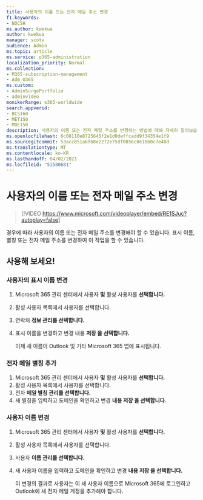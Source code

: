```yaml
---
title: 사용자의 이름 또는 전자 메일 주소 변경
f1.keywords:
- NOCSH
ms.author: kwekua
author: kwekua
manager: scotv
audience: Admin
ms.topic: article
ms.service: o365-administration
localization_priority: Normal
ms.collection:
- M365-subscription-management
- Adm_O365
ms.custom:
- AdminSurgePortfolio
- adminvideo
monikerRange: o365-worldwide
search.appverid:
- BCS160
- MET150
- MOE150
description: 사용자의 이름 또는 전자 메일 주소를 변경하는 방법에 대해 자세히 알아보습니다.
ms.openlocfilehash: 6c08110e8725645f2e1d0deffcadd9f34354e1f9
ms.sourcegitcommit: 53acc851abf68e2272e75df0856c0e16b0c7e48d
ms.translationtype: MT
ms.contentlocale: ko-KR
ms.lasthandoff: 04/02/2021
ms.locfileid: "51580681"
---
```

# <a name="change-a-users-name-or-email-address"></a>사용자의 이름 또는 전자 메일 주소 변경

> [!VIDEO https://www.microsoft.com/videoplayer/embed/RE1SJuc?autoplay=false]

경우에 따라 사용자의 이름 또는 전자 메일 주소를 변경해야 할 수 있습니다. 표시 이름, 별칭 또는 전자 메일 주소를 변경하여 이 작업을 할 수 있습니다. 

## <a name="try-it"></a>사용해 보세요!

### <a name="change-a-users-display-name"></a>사용자의 표시 이름 변경

1. Microsoft 365 관리 센터에서 사용자 **및** 활성 사용자를 **선택합니다.**
1. 활성 사용자 목록에서 사용자를 선택합니다.
1. 연락처 **정보 관리를 선택합니다.**
1. 표시 이름을 변경하고 변경 내용 **저장 을 선택합니다.**

    이제 새 이름이 Outlook 및 기타 Microsoft 365 앱에 표시됩니다.

### <a name="add-an-email-alias"></a>전자 메일 별칭 추가

1. Microsoft 365 관리 센터에서 사용자 **및** 활성 사용자를 **선택합니다.**
1. 활성 사용자 목록에서 사용자를 선택합니다.
1. 전자 **메일 별칭 관리를 선택합니다.**
1. 새 별칭을 입력하고 도메인을 확인하고 변경 **내용 저장 을 선택합니다.**

### <a name="change-a-username"></a>사용자 이름 변경

1. Microsoft 365 관리 센터에서 사용자 **및** 활성 사용자를 **선택합니다.**
1. 활성 사용자 목록에서 사용자를 선택합니다.
1. 사용자 **이름 관리를 선택합니다.**
1. 새 사용자 이름을 입력하고 도메인을 확인하고 변경 **내용 저장 을 선택합니다.**

    이 변경의 결과로 사용자는 이 새 사용자 이름으로 Microsoft 365에 로그인하고 Outlook에 새 전자 메일 계정을 추가해야 합니다.
